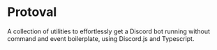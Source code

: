 # Protoval

A collection of utilities to effortlessly get a Discord bot running without command and event boilerplate, using Discord.js and Typescript.
